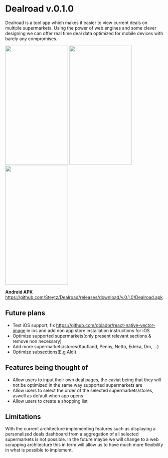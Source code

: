 # Dealroad v.0.1.0

Dealroad is a tool app which makes it easier to view current deals on multiple supermarkets. Using the power of web engines and some clever designing we can offer real time deal data optimized for mobile devices with barely any compromises.  

<img src="https://user-images.githubusercontent.com/56154553/197075983-2ce57137-b7c6-48a2-af4f-865e37e1058f.png" data-canonical-src="https://user-images.githubusercontent.com/56154553/197075983-2ce57137-b7c6-48a2-af4f-865e37e1058f.png" width="200" height="380" />  <img src="https://user-images.githubusercontent.com/56154553/197075990-97d0e7b9-5896-45cd-bc22-c5ac50a75ab2.png" data-canonical-src="https://user-images.githubusercontent.com/56154553/197075990-97d0e7b9-5896-45cd-bc22-c5ac50a75ab2.png" width="200" height="380" /> <img src="https://user-images.githubusercontent.com/56154553/197075992-cf405013-863d-4432-961b-eb100c041de2.png" data-canonical-src="https://user-images.githubusercontent.com/56154553/197075992-cf405013-863d-4432-961b-eb100c041de2.png" width="200" height="380" />

**Android APK**
https://github.com/Steytz/Dealroad/releases/download/v.0.1.0/Dealroad.apk

## Future plans ##
- Test iOS support, fix https://github.com/oblador/react-native-vector-image in ios and add non app store installation instructions for iOS
- Optimize supported supermarkets(only present relevant sections & remove non necessary)
- Add more supermarkets/stores(Kaufland, Penny, Netto, Edeka, Dm, ...)
- Optimize subsections(E.g Aldi)

## Features being thought of ##
- Allow users to input their own deal pages, the caviat being that they will not be optimized in the same way supported supermarkets are
- Allow users to select the order of the selected supermarkets/stores, aswell as default when app opens
- Allow users to create a shopping list


## Limitations ##

With the current architecture implementing features such as displaying a personalized deals dashboard from a aggregation of all selected supermarkets is not possible. In the future maybe we will change to a web scrapping architecture this in term will allow us to have much more flexibility in what is possible to implement.

